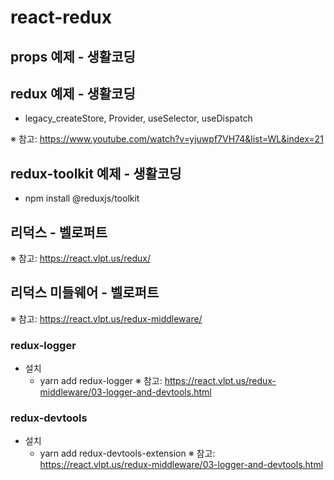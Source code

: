 # react-redux
## props 예제 - 생활코딩
## redux 예제 - 생활코딩
+ legacy_createStore, Provider, useSelector, useDispatch

※ 참고: https://www.youtube.com/watch?v=yjuwpf7VH74&list=WL&index=21

## redux-toolkit 예제 - 생활코딩
+ npm install @reduxjs/toolkit

## 리덕스 - 벨로퍼트
※ 참고: https://react.vlpt.us/redux/

## 리덕스 미들웨어 - 벨로퍼트
※ 참고: https://react.vlpt.us/redux-middleware/
### redux-logger
+ 설치
  + yarn add redux-logger
  ※ 참고: https://react.vlpt.us/redux-middleware/03-logger-and-devtools.html
### redux-devtools
+ 설치
  + yarn add redux-devtools-extension
  ※ 참고: https://react.vlpt.us/redux-middleware/03-logger-and-devtools.html
